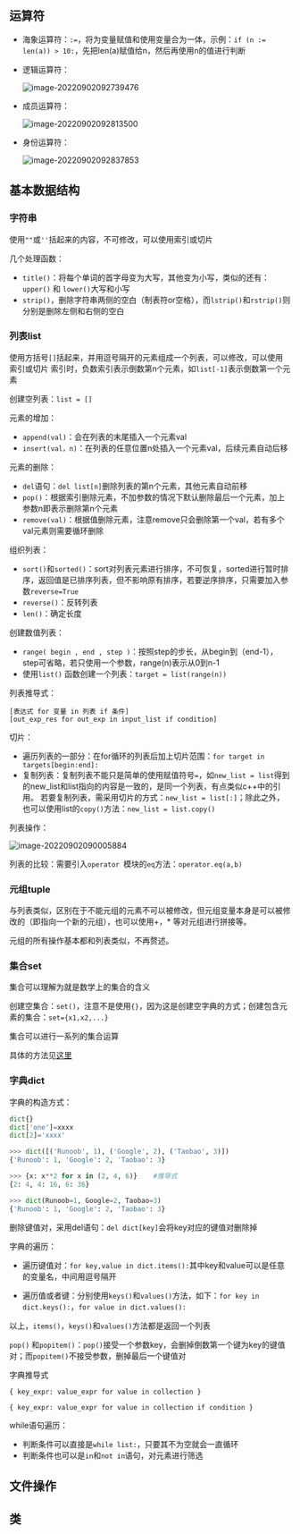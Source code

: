## 运算符

+ 海象运算符：`:=`，将为变量赋值和使用变量合为一体，示例：`if (n := len(a)) > 10:`，先把len(a)赋值给n，然后再使用n的值进行判断

+ 逻辑运算符：

  ![image-20220902092739476](https://cdn.staticaly.com/gh/zhenghang1/Image@main/img/image-20220902092739476.png)

+ 成员运算符：

  ![image-20220902092813500](https://cdn.staticaly.com/gh/zhenghang1/Image@main/img/image-20220902092813500.png)

+ 身份运算符：

  ![image-20220902092837853](https://cdn.staticaly.com/gh/zhenghang1/Image@main/img/image-20220902092837853.png)



## 基本数据结构

### 字符串

使用`""`或`''`括起来的内容，不可修改，可以使用索引或切片

几个处理函数：

+ `title()`：将每个单词的首字母变为大写，其他变为小写，类似的还有：`upper()`  和 `lower()`大写和小写
+ `strip()`，删除字符串两侧的空白（制表符or空格），而`lstrip()`和`rstrip()`则分别是删除左侧和右侧的空白



### 列表list

使用方括号`[]`括起来，并用逗号隔开的元素组成一个列表，可以修改，可以使用索引或切片
索引时，负数索引表示倒数第n个元素，如`list[-1]`表示倒数第一个元素

创建空列表：`list = []`



元素的增加：

+ `append(val)`：会在列表的末尾插入一个元素val
+ `insert(val，n)`：在列表的任意位置n处插入一个元素val，后续元素自动后移



元素的删除：

+ `del`语句：`del list[n]`删除列表的第n个元素，其他元素自动前移
+ `pop()`：根据索引删除元素，不加参数的情况下默认删除最后一个元素，加上参数n即表示删除第n个元素
+ `remove(val)`：根据值删除元素，注意remove只会删除第一个val，若有多个val元素则需要循环删除



组织列表：

+ `sort()`和`sorted()`：sort对列表元素进行排序，不可恢复，sorted进行暂时排序，返回值是已排序列表，但不影响原有排序，若要逆序排序，只需要加入参数`reverse=True  `
+ `reverse()`：反转列表
+ `len()`：确定长度



创建数值列表：

+ `range( begin , end , step )`：按照step的步长，从begin到（end-1），step可省略，若只使用一个参数，range(n)表示从0到n-1
+ 使用`list()` 函数创建一个列表：`target = list(range(n))`



列表推导式：

```
[表达式 for 变量 in 列表 if 条件]
[out_exp_res for out_exp in input_list if condition]
```



切片：

+ 遍历列表的一部分：在for循环的列表后加上切片范围：`for target in targets[begin:end]:`  
+ 复制列表：复制列表不能只是简单的使用赋值符号`=`，如`new_list = list`得到的new_list和list指向的内容是一致的，是同一个列表，有点类似c++中的引用。
  若要复制列表，需采用切片的方式：`new_list = list[:]`；除此之外，也可以使用list的`copy()`方法：`new_list = list.copy()`



列表操作：

![image-20220902090005884](https://cdn.staticaly.com/gh/zhenghang1/Image@main/img/image-20220902090005884.png)

列表的比较：需要引入`operator `模块的` eq `方法：`operator.eq(a,b)`



### 元组tuple

与列表类似，区别在于不能元组的元素不可以被修改，但元组变量本身是可以被修改的（即指向一个新的元组），也可以使用+，* 等对元组进行拼接等。

元组的所有操作基本都和列表类似，不再赘述。



### 集合set

集合可以理解为就是数学上的集合的含义

创建空集合：`set()`，注意不是使用`{}`，因为这是创建空字典的方式；创建包含元素的集合：`set={x1,x2,...}`

集合可以进行一系列的集合运算



具体的方法见[这里](https://www.runoob.com/python3/python3-set.html)





### 字典dict

字典的构造方式：

~~~Python
dict{}
dict['one']=xxxx
dict[2]='xxxx'

>>> dict([('Runoob', 1), ('Google', 2), ('Taobao', 3)])
{'Runoob': 1, 'Google': 2, 'Taobao': 3}

>>> {x: x**2 for x in (2, 4, 6)}	#推导式
{2: 4, 4: 16, 6: 36}

>>> dict(Runoob=1, Google=2, Taobao=3)
{'Runoob': 1, 'Google': 2, 'Taobao': 3}
~~~

删除键值对，采用del语句：`del dict[key]`会将key对应的键值对删除掉



字典的遍历：

+ 遍历键值对：`for key,value in dict.items():`其中key和value可以是任意的变量名，中间用逗号隔开

+ 遍历值或者键：分别使用`keys()`和`values()`方法，如下：`for key in dict.keys():`，`for value in dict.values():`

以上，`items()`，`keys()`和`values()`方法都是返回一个列表



`pop()` 和`popitem()`：`pop()`接受一个参数key，会删掉倒数第一个键为key的键值对；而`popitem()`不接受参数，删掉最后一个键值对



字典推导式

~~~
{ key_expr: value_expr for value in collection }

{ key_expr: value_expr for value in collection if condition }
~~~



while语句遍历：

+ 判断条件可以直接是`while list:`，只要其不为空就会一直循环
+ 判断条件也可以是`in`和`not in`语句，对元素进行筛选



## 文件操作





## 类